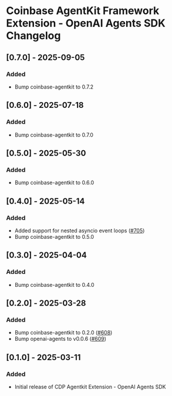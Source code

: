# Coinbase AgentKit Framework Extension - OpenAI Agents SDK Changelog

<!-- towncrier release notes start -->

## [0.7.0] - 2025-09-05

### Added

- Bump coinbase-agentkit to 0.7.2


## [0.6.0] - 2025-07-18

### Added

- Bump coinbase-agentkit to 0.7.0


## [0.5.0] - 2025-05-30

### Added

- Bump coinbase-agentkit to 0.6.0


## [0.4.0] - 2025-05-14

### Added

- Added support for nested asyncio event loops ([#705](https://github.com/coinbase/agentkit/pull/705))
- Bump coinbase-agentkit to 0.5.0


## [0.3.0] - 2025-04-04

### Added

- Bump coinbase-agentkit to 0.4.0

## [0.2.0] - 2025-03-28

### Added

- Bump coinbase-agentkit to 0.2.0 ([#608](https://github.com/coinbase/agentkit/pull/608))
- Bump openai-agents to v0.0.6 ([#609](https://github.com/coinbase/agentkit/pull/609))


## [0.1.0] - 2025-03-11

### Added

- Initial release of CDP Agentkit Extension - OpenAI Agents SDK
